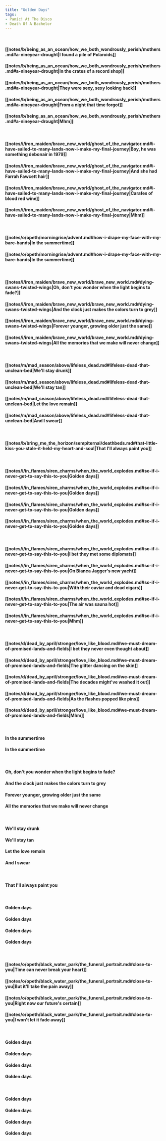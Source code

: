 ```yaml
---
title: "Golden Days"
tags:
- Panic! At The Disco
- Death Of A Bachelor
---
```

&nbsp;
#### [[notes/b/being_as_an_ocean/how_we_both_wondrously_perish/mothers.md#a-nineyear-drought|I found a pile of Polaroids]]
#### [[notes/b/being_as_an_ocean/how_we_both_wondrously_perish/mothers.md#a-nineyear-drought|In the crates of a record shop]]
#### [[notes/b/being_as_an_ocean/how_we_both_wondrously_perish/mothers.md#a-nineyear-drought|They were sexy, sexy looking back]]
#### [[notes/b/being_as_an_ocean/how_we_both_wondrously_perish/mothers.md#a-nineyear-drought|From a night that time forgot]]
#### [[notes/b/being_as_an_ocean/how_we_both_wondrously_perish/mothers.md#a-nineyear-drought|Mhm]]
&nbsp;
#### [[notes/i/iron_maiden/brave_new_world/ghost_of_the_navigator.md#i-have-sailed-to-many-lands-now-i-make-my-final-journey|Boy, he was something debonair in 1979]]
#### [[notes/i/iron_maiden/brave_new_world/ghost_of_the_navigator.md#i-have-sailed-to-many-lands-now-i-make-my-final-journey|And she had Farrah Fawcett hair]]
#### [[notes/i/iron_maiden/brave_new_world/ghost_of_the_navigator.md#i-have-sailed-to-many-lands-now-i-make-my-final-journey|Carafes of blood red wine]]
#### [[notes/i/iron_maiden/brave_new_world/ghost_of_the_navigator.md#i-have-sailed-to-many-lands-now-i-make-my-final-journey|Mhm]]
&nbsp;
#### [[notes/o/opeth/morningrise/advent.md#how-i-drape-my-face-with-my-bare-hands|In the summertime]]
#### [[notes/o/opeth/morningrise/advent.md#how-i-drape-my-face-with-my-bare-hands|In the summertime]]
&nbsp;
#### [[notes/i/iron_maiden/brave_new_world/brave_new_world.md#dying-swans-twisted-wings|Oh, don't you wonder when the light begins to fade?]]
#### [[notes/i/iron_maiden/brave_new_world/brave_new_world.md#dying-swans-twisted-wings|And the clock just makes the colors turn to grey]]
#### [[notes/i/iron_maiden/brave_new_world/brave_new_world.md#dying-swans-twisted-wings|Forever younger, growing older just the same]]
#### [[notes/i/iron_maiden/brave_new_world/brave_new_world.md#dying-swans-twisted-wings|All the memories that we make will never change]]
&nbsp;
#### [[notes/m/mad_season/above/lifeless_dead.md#lifeless-dead-that-unclean-bed|We'll stay drunk]]
#### [[notes/m/mad_season/above/lifeless_dead.md#lifeless-dead-that-unclean-bed|We'll stay tan]]
#### [[notes/m/mad_season/above/lifeless_dead.md#lifeless-dead-that-unclean-bed|Let the love remain]]
#### [[notes/m/mad_season/above/lifeless_dead.md#lifeless-dead-that-unclean-bed|And I swear]]
&nbsp;
#### [[notes/b/bring_me_the_horizon/sempiternal/deathbeds.md#that-little-kiss-you-stole-it-held-my-heart-and-soul|That I'll always paint you]]
&nbsp;
#### [[notes/i/in_flames/siren_charms/when_the_world_explodes.md#so-if-i-never-get-to-say-this-to-you|Golden days]]
#### [[notes/i/in_flames/siren_charms/when_the_world_explodes.md#so-if-i-never-get-to-say-this-to-you|Golden days]]
#### [[notes/i/in_flames/siren_charms/when_the_world_explodes.md#so-if-i-never-get-to-say-this-to-you|Golden days]]
#### [[notes/i/in_flames/siren_charms/when_the_world_explodes.md#so-if-i-never-get-to-say-this-to-you|Golden days]]
&nbsp;
#### [[notes/i/in_flames/siren_charms/when_the_world_explodes.md#so-if-i-never-get-to-say-this-to-you|I bet they met some diplomats]]
#### [[notes/i/in_flames/siren_charms/when_the_world_explodes.md#so-if-i-never-get-to-say-this-to-you|On Bianca Jagger's new yacht]]
#### [[notes/i/in_flames/siren_charms/when_the_world_explodes.md#so-if-i-never-get-to-say-this-to-you|With their caviar and dead cigars]]
#### [[notes/i/in_flames/siren_charms/when_the_world_explodes.md#so-if-i-never-get-to-say-this-to-you|The air was sauna hot]]
#### [[notes/i/in_flames/siren_charms/when_the_world_explodes.md#so-if-i-never-get-to-say-this-to-you|Mhm]]
&nbsp;
#### [[notes/d/dead_by_april/stronger/love_like_blood.md#we-must-dream-of-promised-lands-and-fields|I bet they never even thought about]]
#### [[notes/d/dead_by_april/stronger/love_like_blood.md#we-must-dream-of-promised-lands-and-fields|The glitter dancing on the skin]]
#### [[notes/d/dead_by_april/stronger/love_like_blood.md#we-must-dream-of-promised-lands-and-fields|The decades might've washed it out]]
#### [[notes/d/dead_by_april/stronger/love_like_blood.md#we-must-dream-of-promised-lands-and-fields|As the flashes popped like pins]]
#### [[notes/d/dead_by_april/stronger/love_like_blood.md#we-must-dream-of-promised-lands-and-fields|Mhm]]
&nbsp;
#### In the summertime
#### In the summertime
&nbsp;
#### Oh, don't you wonder when the light begins to fade?
#### And the clock just makes the colors turn to grey
#### Forever younger, growing older just the same
#### All the memories that we make will never change
&nbsp;
#### We'll stay drunk
#### We'll stay tan
#### Let the love remain
#### And I swear
&nbsp;
#### That I'll always paint you
&nbsp;
#### Golden days
#### Golden days
#### Golden days
#### Golden days
&nbsp;
#### [[notes/o/opeth/black_water_park/the_funeral_portrait.md#close-to-you|Time can never break your heart]]
#### [[notes/o/opeth/black_water_park/the_funeral_portrait.md#close-to-you|But it'll take the pain away]]
#### [[notes/o/opeth/black_water_park/the_funeral_portrait.md#close-to-you|Right now our future's certain]]
#### [[notes/o/opeth/black_water_park/the_funeral_portrait.md#close-to-you|I won't let it fade away]]
&nbsp;
#### Golden days
#### Golden days
#### Golden days
#### Golden days
&nbsp;
#### Golden days
#### Golden days
#### Golden days
#### Golden days

